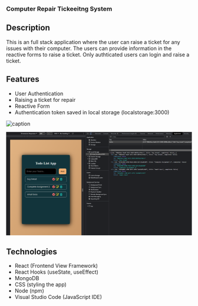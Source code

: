 ### Computer Repair Tickeeitng System

## Description
This is an full stack application where the user can raise a ticket for any issues with their computer. The users can provide information in the reactive forms to raise a ticket. Only authticated users can login and raise a ticket.

## Features
- User Authentication
- Raising a ticket for repair
- Reactive Form
- Authentication token saved in local storage (localstorage:3000)

![caption](img/todoapp.gif)

![alt text](https://github.com/tpemba100/todo-app/blob/master/img/7.png?raw=true)

## Technologies
- React (Frontend View Framework)
- React Hooks (useState, useEffect)
- MongoDB 
- CSS (styling the app)
- Node (npm)
- Visual Studio Code (JavaScript IDE)
